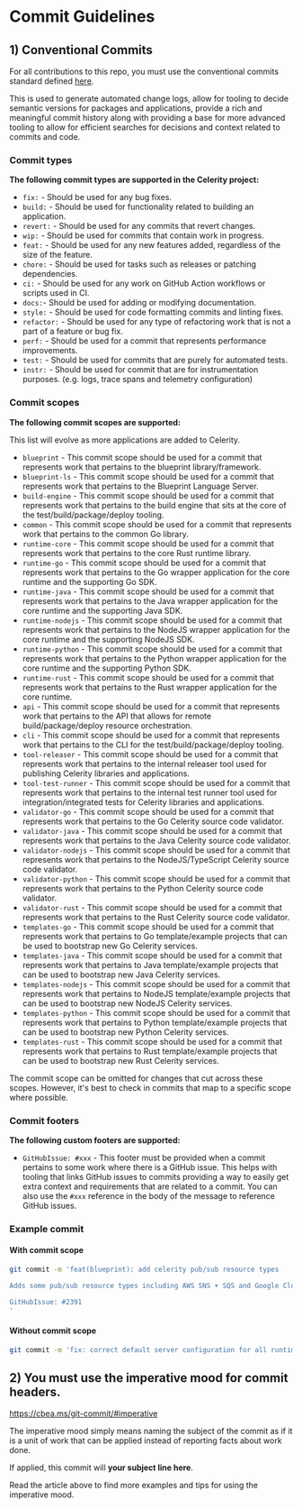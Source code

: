 # Commit Guidelines

## 1) Conventional Commits

For all contributions to this repo, you must use the conventional commits standard defined [here](https://www.conventionalcommits.org/en/v1.0.0/).

This is used to generate automated change logs, allow for tooling to decide semantic versions for packages and applications,
provide a rich and meaningful commit history along with providing
a base for more advanced tooling to allow for efficient searches for decisions and context related to commits and code.

### Commit types

**The following commit types are supported in the Celerity project:**

- `fix:` - Should be used for any bug fixes.
- `build:` - Should be used for functionality related to building an application.
- `revert:` - Should be used for any commits that revert changes.
- `wip:` - Should be used for commits that contain work in progress.
- `feat:` - Should be used for any new features added, regardless of the size of the feature.
- `chore:` - Should be used for tasks such as releases or patching dependencies.
- `ci:` - Should be used for any work on GitHub Action workflows or scripts used in CI.
- `docs:`- Should be used for adding or modifying documentation.
- `style:` - Should be used for code formatting commits and linting fixes.
- `refactor:` - Should be used for any type of refactoring work that is not a part of a feature or bug fix.
- `perf:` - Should be used for a commit that represents performance improvements.
- `test:` - Should be used for commits that are purely for automated tests.
- `instr:` - Should be used for commit that are for instrumentation purposes. (e.g. logs, trace spans and telemetry configuration)

### Commit scopes

**The following commit scopes are supported:**

This list will evolve as more applications are added to Celerity.

- `blueprint` - This commit scope should be used for a commit that represents work that pertains to the blueprint library/framework.
- `blueprint-ls` - This commit scope should be used for a commit that represents work that pertains to the Blueprint Language Server.
- `build-engine` - This commit scope should be used for a commit that represents work that pertains to the build engine that sits at the core of the test/build/package/deploy tooling.
- `common` - This commit scope should be used for a commit that represents work that pertains to the common Go library.
- `runtime-core` - This commit scope should be used for a commit that represents work that pertains to the core Rust runtime library.
- `runtime-go` - This commit scope should be used for a commit that represents work that pertains to the Go wrapper application for the core runtime and the supporting Go SDK.
- `runtime-java` - This commit scope should be used for a commit that represents work that pertains to the Java wrapper application for the core runtime and the supporting Java SDK.
- `runtime-nodejs` - This commit scope should be used for a commit that represents work that pertains to the NodeJS wrapper application for the core runtime and the supporting NodeJS SDK.
- `runtime-python` - This commit scope should be used for a commit that represents work that pertains to the Python wrapper application for the core runtime and the supporting Python SDK.
- `runtime-rust` - This commit scope should be used for a commit that represents work that pertains to the Rust wrapper application for the core runtime.
- `api` - This commit scope should be used for a commit that represents work that pertains to the API that allows for remote build/package/deploy resource orchestration.
- `cli` - This commit scope should be used for a commit that represents work that pertains to the CLI for the test/build/package/deploy tooling.
- `tool-releaser` - This commit scope should be used for a commit that represents work that pertains to the internal releaser tool used for publishing Celerity libraries and applications.
- `tool-test-runner` - This commit scope should be used for a commit that represents work that pertains to the internal test runner tool used for integration/integrated tests for Celerity libraries and applications.
- `validator-go` - This commit scope should be used for a commit that represents work that pertains to the Go Celerity source code validator.
- `validator-java` - This commit scope should be used for a commit that represents work that pertains to the Java Celerity source code validator.
- `validator-nodejs` - This commit scope should be used for a commit that represents work that pertains to the NodeJS/TypeScript Celerity source code validator.
- `validator-python` - This commit scope should be used for a commit that represents work that pertains to the Python Celerity source code validator.
- `validator-rust` - This commit scope should be used for a commit that represents work that pertains to the Rust Celerity source code validator.
- `templates-go` - This commit scope should be used for a commit that represents work that pertains to Go template/example projects that can be used to bootstrap new Go Celerity services.
- `templates-java` - This commit scope should be used for a commit that represents work that pertains to Java template/example projects that can be used to bootstrap new Java Celerity services.
- `templates-nodejs` - This commit scope should be used for a commit that represents work that pertains to NodeJS template/example projects that can be used to bootstrap new NodeJS Celerity services.
- `templates-python` - This commit scope should be used for a commit that represents work that pertains to Python template/example projects that can be used to bootstrap new Python Celerity services.
- `templates-rust` - This commit scope should be used for a commit that represents work that pertains to Rust template/example projects that can be used to bootstrap new Rust Celerity services.

The commit scope can be omitted for changes that cut across these scopes.
However, it's best to check in commits that map to a specific scope where possible.


### Commit footers

**The following custom footers are supported:**

- `GitHubIssue: #xxx` - This footer must be provided when a commit pertains to some work where there is a GitHub issue. 
  This helps with tooling that links GitHub issues to commits providing a way to easily get extra context and requirements
  that are related to a commit. You can also use the `#xxx` reference in the body of the message to reference GitHub issues.

### Example commit

#### With commit scope

```bash
git commit -m 'feat(blueprint): add celerity pub/sub resource types

Adds some pub/sub resource types including AWS SNS + SQS and Google Cloud Pub/Sub.

GitHubIssue: #2391
'
```

#### Without commit scope

```bash
git commit -m 'fix: correct default server configuration for all runtime applications'
```

## 2) You must use the imperative mood for commit headers.

https://cbea.ms/git-commit/#imperative

The imperative mood simply means naming the subject of the commit as if it is a unit of work that can be applied instead of reporting facts about work done.

If applied, this commit will **your subject line here**.

Read the article above to find more examples and tips for using the imperative mood.
